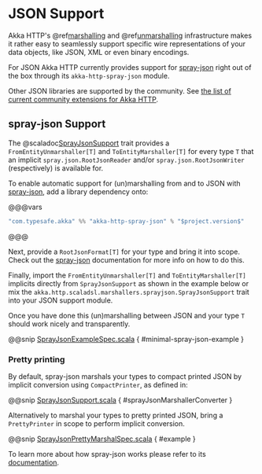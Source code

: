 # JSON Support

Akka HTTP's @ref[marshalling](marshalling.md) and @ref[unmarshalling](unmarshalling.md) infrastructure makes it rather easy to seamlessly support specific wire representations of your data objects, like JSON, XML or even binary encodings.

For JSON Akka HTTP currently provides support for [spray-json] right out of the box through its `akka-http-spray-json` module.

Other JSON libraries are supported by the community. See [the list of current community extensions for Akka HTTP](http://akka.io/community/#extensions-to-akka-http).

## spray-json Support

The @scaladoc[SprayJsonSupport](akka.http.scaladsl.marshallers.sprayjson.SprayJsonSupport) trait provides a `FromEntityUnmarshaller[T]` and `ToEntityMarshaller[T]` for every type `T`
that an implicit `spray.json.RootJsonReader` and/or `spray.json.RootJsonWriter` (respectively) is available for.

To enable automatic support for (un)marshalling from and to JSON with [spray-json], add a library dependency onto:

@@@vars
```sbt
"com.typesafe.akka" %% "akka-http-spray-json" % "$project.version$"
```
@@@

Next, provide a `RootJsonFormat[T]` for your type and bring it into scope. Check out the [spray-json] documentation for more info on how to do this.

Finally, import the `FromEntityUnmarshaller[T]` and `ToEntityMarshaller[T]` implicits directly from `SprayJsonSupport` as shown in the example below or mix the `akka.http.scaladsl.marshallers.sprayjson.SprayJsonSupport` trait into your JSON support module.

Once you have done this (un)marshalling between JSON and your type `T` should work nicely and transparently.

@@snip [SprayJsonExampleSpec.scala](../../../../../test/scala/docs/http/scaladsl/SprayJsonExampleSpec.scala) { #minimal-spray-json-example }

### Pretty printing

By default, spray-json marshals your types to compact printed JSON by implicit conversion using `CompactPrinter`, as defined in:

@@snip [SprayJsonSupport.scala](../../../../../../../akka-http-marshallers-scala/akka-http-spray-json/src/main/scala/akka/http/scaladsl/marshallers/sprayjson/SprayJsonSupport.scala) { #sprayJsonMarshallerConverter }

Alternatively to marshal your types to pretty printed JSON, bring a `PrettyPrinter` in scope to perform implicit conversion.

@@snip [SprayJsonPrettyMarshalSpec.scala](../../../../../test/scala/docs/http/scaladsl/SprayJsonPrettyMarshalSpec.scala) { #example }

To learn more about how spray-json works please refer to its [documentation][spray-json].

[spray-json]: https://github.com/spray/spray-json
